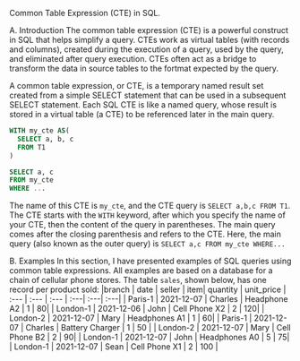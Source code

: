Common Table Expression (CTE) in SQL. 

A. Introduction
The common table expression (CTE) is a powerful construct in SQL that helps simplify a query. CTEs
work as virtual tables (with records and columns), created during the execution of a query, 
used by the query, and eliminated after query execution. CTEs often act as a bridge to transform the data in source tables to the fortmat expected by the query. 

A common table expression, or CTE, is a temporary named result set created from a simple SELECT statement that can be used in a subsequent SELECT statement. Each SQL CTE is like a named query, whose result is stored in a virtual table (a CTE) to be referenced later in the main query. 

```SQL
WITH my_cte AS(
  SELECT a, b, c
  FROM T1
)

SELECT a, c
FROM my_cte
WHERE ...
```
The name of this CTE is ```my_cte```, and the CTE query is ```SELECT a,b,c FROM T1```. The CTE starts with the ```WITH``` keyword, after which you specify the name of your CTE, then the content of the query in parentheses. The main query comes after the closing parenthesis and refers to the CTE. Here, the main query (also known as the outer query) is ```SELECT a,c FROM my_cte WHERE...```

B. Examples
In this section, I have presented examples of SQL queries using common table expressions. All examples are based on a database for a chain of cellular phone stores. The table ```sales```, shown below, has one record per product sold:
|branch | date | seller | item| quantity | unit_price
| :---         |     :---     |          :--- | :---| :---| :---|
| Paris-1   | 2021-12-07     | Charles    | Headphone A2 | 1 | 80|
| London-1     | 2021-12-06       | John      | Cell Phone X2 | 2 | 120|
| London-2 | 2021-12-07 | Mary | Headphones A1 | 1 | 60|
| Paris-1 | 2021-12-07 | Charles | Battery Charger | 1 | 50 |
| London-2 | 2021-12-07 | Mary | Cell Phone B2 | 2 | 90|
| London-1 | 2021-12-07 | John | Headphones A0 | 5 | 75|
| London-1 | 2021-12-07 | Sean | Cell Phone X1 | 2 | 100 |
